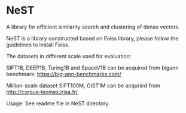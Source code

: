 # NeST
A library for efficient similarity search and clustering of dense vectors.

NeST is a library constructed based on Faiss library, please follow the guidelines to install Faiss.

The datasets in different scale used for evaluation: 

SIFT1B, DEEP1B, Turing1B and SpaceV1B can be acquired from bigann benchmark: https://big-ann-benchmarks.com/

Million-scale dataset SIFT100M, GIST1M can be acquried from http://corpus-texmex.irisa.fr/

Usage:
See readme file in NeST directory.




